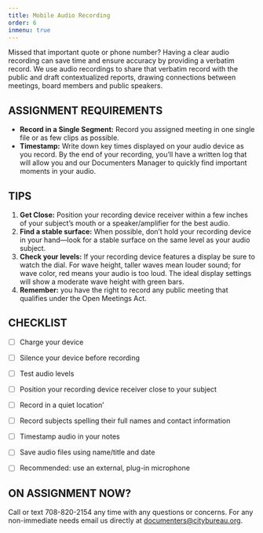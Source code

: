 ```yaml
---
title: Mobile Audio Recording
order: 6
inmenu: true
---
```

Missed that important quote or phone number? Having a clear audio recording can save time and ensure accuracy by providing a verbatim record. We use audio recordings to share that verbatim record with the public and draft contextualized reports, drawing connections between meetings, board members and public speakers.



## ASSIGNMENT REQUIREMENTS

* **Record in a Single Segment:** Record you assigned meeting in one single file or as few clips as possible. 
* **Timestamp:** Write down key times displayed on your audio device as you record. By the end of your recording, you’ll have a written log that will allow you and our Documenters Manager to quickly find important moments in your audio.



## TIPS

1. **Get Close:** Position your recording device receiver within a few inches of your subject’s mouth or a speaker/amplifier for the best audio.
2. **Find a stable surface:** When possible, don’t hold your recording device in your hand—look for a stable surface on the same level as your audio subject.
3. **Check your levels:** If your recording device features a display be sure to watch the dial. For wave height, taller waves mean louder sound; for wave color, red means your audio is too loud. The ideal display settings will show a moderate wave height with green bars.
4. **Remember:** you have the right to record any public meeting that qualifies under the Open Meetings Act.



## CHECKLIST

- [ ] Charge your device

- [ ] Silence your device before recording

- [ ] Test audio levels

- [ ] Position your recording device receiver close to your subject

- [ ] Record in a quiet location’

- [ ] Record subjects spelling their full names and contact information

- [ ] Timestamp audio in your notes

- [ ] Save audio files using name/title and date

- [ ] Recommended: use an external, plug-in microphone



## ON ASSIGNMENT NOW?

Call or text 708-820-2154 any time with any questions or concerns. For any non-immediate needs email us directly at documenters@citybureau.org.
